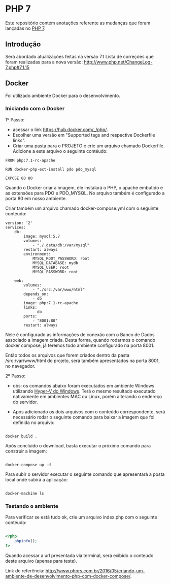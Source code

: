 # PHP 7

Este repositório contém anotações referente as mudanças que foram lançadas no [PHP 7](http://php.net).

## Introdução
Será abordado atualizações feitas na versão 7.1
Lista de correções que foram realizadas para a nova versão: http://www.php.net/ChangeLog-7.php#7.1.15


## Docker
Foi utilizado ambiente Docker para o desenvolvimento.

### Iniciando com o Docker
1º Passo:
- acessar o link  https://hub.docker.com/_/php/.
- Escolher uma versão em "Supported tags and respective Dockerfile links".
- Criar uma pasta para o PROJETO e crie um arquivo chamado Dockerfile. Adicione a este arquivo o seguinte contéudo:

```
FROM php:7.1-rc-apache

RUN docker-php-ext-install pdo pdo_mysql

EXPOSE 80 80

```
Quando o Docker criar a imagem, ele instalará o PHP, o apache embutido e as extensões para PDO e PDO_MYSQL. 
No arquivo também é configurado a porta 80 em nosso ambiente.

Criar também um arquivo chamado docker-compose.yml com o seguinte contéudo:

```
version: '2'
services:
    db:
        image: mysql:5.7
        volumes:
            - "./.data/db:/var/mysql"
        restart: always
        environment:
            MYSQL_ROOT_PASSWORD: root
            MYSQL_DATABASE: mydb
            MYSQL_USER: root
            MYSQL_PASSWORD: root

    web:
        volumes:
            - "./src:/var/www/html"
        depends_on:
            - db
        image: php:7.1-rc-apache
        links:
            - db
        ports:
            - "8001:80"
        restart: always

```

Nele é configurado as informações de conexão com o Banco de Dados associado a imagem criada. 
Desta forma, quando rodarmos o comando docker compose, já teremos todo ambiente configurado na porta 8001.

Então todos os arquivos que forem criados dentro da pasta /src:/var/www/html do projeto, será também apresentados na porta 8001, no navegador.

2º Passo:
- obs: os comandos abaixo foram executados em ambiente Windows utilizando [Hyper-V do Windows](https://docs.microsoft.com/pt-br/virtualization/hyper-v-on-windows/quick-start/enable-hyper-v). Terá o mesmo resultado executado nativamente em ambientes MAC ou Linux, porém alterando o endereço do servidor.

- Após adicionado os dois arquivos com o conteúdo correspondente, será necessário rodar o seguinte comando para baixar a imagem que foi definida no arquivo:

```shell

docker build .

```

Após concluido o download, basta executar o próximo comando para construir a imagem:
```shell

docker-compose up -d

```

Para subir o servidor executar o seguinte comando que apresentará a posta local onde subirá a aplicação:
```shell

docker-machine ls

```

### Testando o ambiente
Para verificar se está tudo ok, crie um arquivo index.php com o seguinte contéudo:

```php

<?php
    phpinfo();
?>

```

Quando acessar a url presentada via terminal, será exibido o conteúdo deste arquivo (apenas para teste).

Link de referência: http://www.phprs.com.br/2016/05/criando-um-ambiente-de-desenvolvimento-php-com-docker-compose/.

